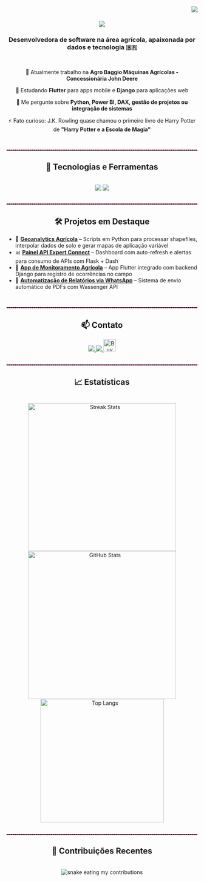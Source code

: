 <!-- README.md do perfil de Bruna Wust - Desenvolvedora de Software Agrícola -->

<img align="right" src="https://visitor-badge.laobi.icu/badge?page_id=bruna.wust" />

<h1 align="center">
    <img src="https://readme-typing-svg.herokuapp.com/?font=Righteous&size=35&center=true&vCenter=true&width=500&height=70&duration=4000&color=%23ff69b4&lines=Hi+There!+👋;+I'm+Bruna+Wust!;" />
</h1>

<h3 align="center">Desenvolvedora de software na área agrícola, apaixonada por dados e tecnologia 🇧🇷</h3>

<br/>

<div align="center">
 
 🔭 Atualmente trabalho na **Agro Baggio Máquinas Agrícolas - Concessionária John Deere**

 🌱 Estudando **Flutter** para apps mobile e **Django** para aplicações web

 💬 Me pergunte sobre **Python, Power BI, DAX, gestão de projetos ou integração de sistemas**

 ⚡ Fato curioso: J.K. Rowling quase chamou o primeiro livro de Harry Potter de **"Harry Potter e a Escola de Magia"**

</div>

<br/>
<hr style="border: 1px dashed #ff69b4"/>

<h2 align="center">🚀 Tecnologias e Ferramentas</h2>
<br/>
<div align="center">
    <img src="https://skillicons.dev/icons?i=python,mysql,vscode,figma,css,r,github" />
    <img src="https://skillicons.dev/icons?i=blender,discord,flutter,anaconda" />
</div>

<br/>
<hr style="border: 1px dashed #ff69b4"/>

<h2 align="center">🛠️ Projetos em Destaque</h2>

- 🌾 [**Geoanalytics Agrícola**](https://github.com/bruna-wust/geoanalytics-agricola) – Scripts em Python para processar shapefiles, interpolar dados de solo e gerar mapas de aplicação variável
- 📊 [**Painel API Expert Connect**](https://github.com/bruna-wust/dash-api-monitor) – Dashboard com auto-refresh e alertas para consumo de APIs com Flask + Dash
- 📱 [**App de Monitoramento Agrícola**](https://github.com/bruna-wust/flutter-agro-app) – App Flutter integrado com backend Django para registro de ocorrências no campo
- 🔄 [**Automatização de Relatórios via WhatsApp**](https://github.com/bruna-wust/envio-whatsapp-pdf) – Sistema de envio automático de PDFs com Wassenger API

<br/>
<hr style="border: 1px dashed #ff69b4"/>

<h2 align="center">📫 Contato</h2>

<div align="center"> 
  <a href="mailto:bruna.wust@agrobaggio.com.br">
    <img src="https://img.shields.io/badge/Outlook-0078D4?style=for-the-badge&logo=microsoft-outlook&logoColor=white" />
  </a>
  <a href="https://www.linkedin.com/in/bruna-gabriele-wust/" target="_blank">
    <img src="https://img.shields.io/badge/LinkedIn-0077B5?style=for-the-badge&logo=linkedin&logoColor=white" />
  </a>
  <a href="https://ko-fi.com/seuusuario" target="_blank">
    <img height="32" src="https://storage.ko-fi.com/cdn/kofi5.png?v=3" alt="Buy Me a Coffee at ko-fi.com" />
  </a>
</div>

<br/>
<hr style="border: 1px dashed #ff69b4"/>

<h2 align="center">📈 Estatísticas</h2>
<br/>
<div align="center">
  <img width="390" src="https://github-readme-streak-stats.herokuapp.com/?user=bruna-wust&theme=react&border_radius=10" alt="Streak Stats"/>
  <img width="390" src="https://github-readme-stats.vercel.app/api?username=bruna-wust&show_icons=true&theme=react&rank_icon=github&border_radius=10" alt="GitHub Stats" />
  <br/>
  <img width="325" src="https://github-readme-stats.vercel.app/api/top-langs/?username=bruna-wust&hide=HTML&langs_count=8&layout=compact&theme=react&border_radius=10" alt="Top Langs" />
</div>

<br/>
<hr style="border: 1px dashed #ff69b4"/>

<h2 align="center">🐍 Contribuições Recentes</h2>
<br/>
<div align="center">
  <img alt="snake eating my contributions" src="https://raw.githubusercontent.com/bruna-wust/bruna-wust/output/github-contribution-grid-snake.svg" />
</div>

